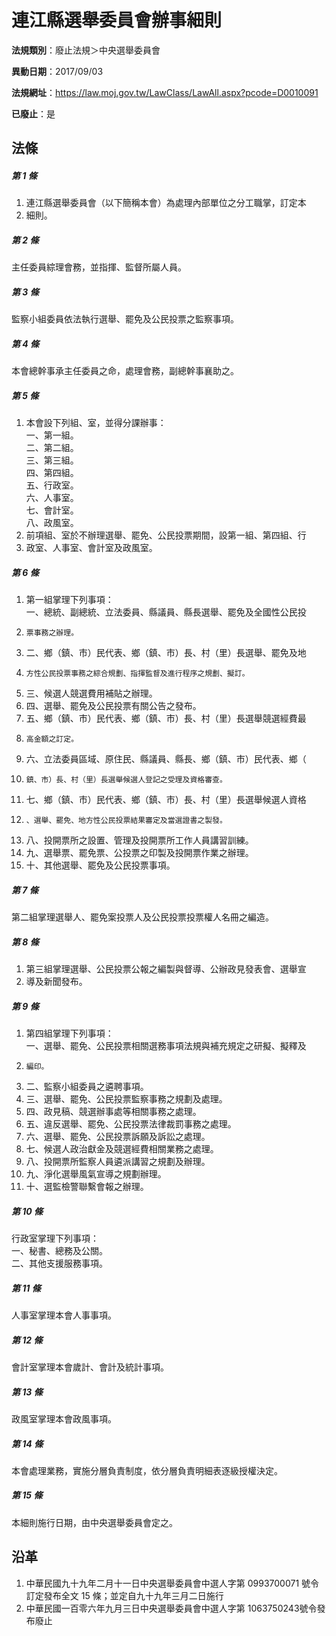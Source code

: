 # 連江縣選舉委員會辦事細則

**法規類別**：廢止法規＞中央選舉委員會

**異動日期**：2017/09/03  

**法規網址**：https://law.moj.gov.tw/LawClass/LawAll.aspx?pcode=D0010091

**已廢止**：是



## 法條
##### 第 1 條
1. 連江縣選舉委員會（以下簡稱本會）為處理內部單位之分工職掌，訂定本
1. 細則。

##### 第 2 條
主任委員綜理會務，並指揮、監督所屬人員。

##### 第 3 條
監察小組委員依法執行選舉、罷免及公民投票之監察事項。

##### 第 4 條
本會總幹事承主任委員之命，處理會務，副總幹事襄助之。

##### 第 5 條
1. 本會設下列組、室，並得分課辦事：  
一、第一組。  
二、第二組。  
三、第三組。  
四、第四組。  
五、行政室。  
六、人事室。  
七、會計室。  
八、政風室。
1. 前項組、室於不辦理選舉、罷免、公民投票期間，設第一組、第四組、行
1. 政室、人事室、會計室及政風室。

##### 第 6 條
1. 第一組掌理下列事項：  
一、總統、副總統、立法委員、縣議員、縣長選舉、罷免及全國性公民投
1.     票事務之辦理。
1. 二、鄉（鎮、市）民代表、鄉（鎮、市）長、村（里）長選舉、罷免及地
1.     方性公民投票事務之綜合規劃、指揮監督及進行程序之規劃、擬訂。
1. 三、候選人競選費用補貼之辦理。
1. 四、選舉、罷免及公民投票有關公告之發布。
1. 五、鄉（鎮、市）民代表、鄉（鎮、市）長、村（里）長選舉競選經費最
1.     高金額之訂定。
1. 六、立法委員區域、原住民、縣議員、縣長、鄉（鎮、市）民代表、鄉（
1.     鎮、市）長、村（里）長選舉候選人登記之受理及資格審查。
1. 七、鄉（鎮、市）民代表、鄉（鎮、市）長、村（里）長選舉候選人資格
1.     、選舉、罷免、地方性公民投票結果審定及當選證書之製發。
1. 八、投開票所之設置、管理及投開票所工作人員講習訓練。
1. 九、選舉票、罷免票、公投票之印製及投開票作業之辦理。
1. 十、其他選舉、罷免及公民投票事項。

##### 第 7 條
第二組掌理選舉人、罷免案投票人及公民投票投票權人名冊之編造。

##### 第 8 條
1. 第三組掌理選舉、公民投票公報之編製與督導、公辦政見發表會、選舉宣
1. 導及新聞發布。

##### 第 9 條
1. 第四組掌理下列事項：  
一、選舉、罷免、公民投票相關選務事項法規與補充規定之研擬、擬釋及
1.     編印。
1. 二、監察小組委員之遴聘事項。
1. 三、選舉、罷免、公民投票監察事務之規劃及處理。
1. 四、政見稿、競選辦事處等相關事務之處理。
1. 五、違反選舉、罷免、公民投票法律裁罰事務之處理。
1. 六、選舉、罷免、公民投票訴願及訴訟之處理。
1. 七、候選人政治獻金及競選經費相關業務之處理。
1. 八、投開票所監察人員遴派講習之規劃及辦理。
1. 九、淨化選舉風氣宣導之規劃辦理。
1. 十、選監檢警聯繫會報之辦理。

##### 第 10 條
行政室掌理下列事項：  
一、秘書、總務及公關。  
二、其他支援服務事項。

##### 第 11 條
人事室掌理本會人事事項。

##### 第 12 條
會計室掌理本會歲計、會計及統計事項。

##### 第 13 條
政風室掌理本會政風事項。

##### 第 14 條
本會處理業務，實施分層負責制度，依分層負責明細表逐級授權決定。

##### 第 15 條
本細則施行日期，由中央選舉委員會定之。

## 沿革
1. 中華民國九十九年二月十一日中央選舉委員會中選人字第 0993700071 號令訂定發布全文 15 條；並定自九十九年三月二日施行
1. 中華民國一百零六年九月三日中央選舉委員會中選人字第 1063750243號令發布廢止
